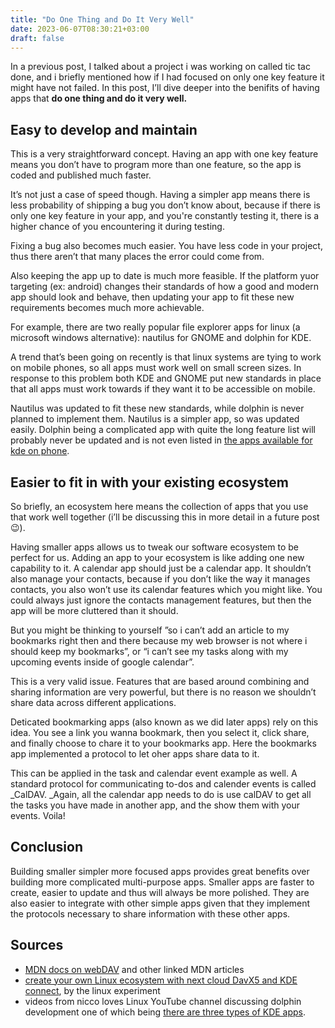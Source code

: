 ```yaml
---
title: "Do One Thing and Do It Very Well"
date: 2023-06-07T08:30:21+03:00
draft: false
---
```


<!-----

Yay, no errors, warnings, or alerts!

Conversion time: 0.388 seconds.


Using this Markdown file:

1. Paste this output into your source file.
2. See the notes and action items below regarding this conversion run.
3. Check the rendered output (headings, lists, code blocks, tables) for proper
   formatting and use a linkchecker before you publish this page.

Conversion notes:

* Docs to Markdown version 1.0β34
* Tue Jun 06 2023 22:30:58 GMT-0700 (PDT)
* Source doc: do one thing and do it very well
----->


In a previous post, I talked about a project i was working on called tic tac done, and i briefly mentioned how if I had focused on only one key feature it might have not failed. In this post, I’ll dive deeper into the benifits of having apps that **do one thing and do it very well.**


## Easy to develop and maintain

This is a very straightforward concept. Having an app with one key feature means you don’t have to program more than one feature, so the app is coded and published much faster. 

It’s not just a case of speed though. Having a simpler app means there is less probability of shipping a bug you don’t know about, because if there is only one key feature in your app, and you're constantly testing it, there is a higher chance of you encountering it during testing.

Fixing a bug also becomes much easier. You have less code in your project, thus there aren’t that many places the error could come from.

Also keeping the app up to date is much more feasible. If the platform yuor targeting (ex: android) changes their standards of how a good and modern app should look and behave, then updating your app to fit these new requirements becomes much more achievable. 

For example, there are two really popular file explorer apps for linux (a microsoft windows alternative): nautilus for GNOME and dolphin for KDE.

A trend that’s been going on recently is that linux systems are tying to work on mobile phones, so all apps must work well on small screen sizes. In response to this problem both KDE and GNOME put new standards in place that all apps must work towards if they want it to be accessible on mobile. 

Nautilus was updated to fit these new standards, while dolphin is never planned to implement them. Nautilus is a simpler app, so was updated easily. Dolphin being a complicated app with quite the long feature list will probably never be updated and is not even listed in [the apps available for kde on phone](https://plasma-mobile.org/).


## Easier to fit in with your existing ecosystem

So briefly, an ecosystem here means the collection of apps that you use that work well together (i’ll be discussing this in more detail in a future post 😉). 

Having smaller apps allows us to tweak our software ecosystem to be perfect for us. Adding an app to your ecosystem is like adding one new capability to it. A calendar app should just be a calendar app. It shouldn’t also manage your contacts, because if you don’t like the way it manages contacts, you also won’t use its calendar features which you might like. You could always just ignore the contacts management features, but then the app will be more cluttered than it should.

But you might be thinking to yourself ”so i can’t add an article to my bookmarks right then and there because my web browser is not where i should keep my bookmarks”, or “i can’t see my tasks along with my upcoming events inside of google calendar”.

This is a very valid issue. Features that are based around combining and sharing information are very powerful, but there is no reason we shouldn’t share data across different applications. 

Deticated bookmarking apps (also known as we did later apps) rely on this idea. You see a link you wanna bookmark, then you select it, click share, and finally choose to chare it to your bookmarks app. Here the bookmarks app implemented a protocol to let oher apps share data to it.

This can be applied in the task and calendar event example as well. A standard protocol for communicating to-dos and calender events is called _CalDAV. _Again, all the calendar app needs to do is use calDAV to get all the tasks you have made in another app, and the show them with your events. Voila!


## Conclusion

Building smaller simpler more focused apps provides great benefits over building more complicated multi-purpose apps. Smaller apps are faster to create, easier to update and thus will always be more polished. They are also easier to integrate with other simple apps given that they implement the protocols necessary to share information with these other apps.


## Sources



* [MDN docs on webDAV](https://developer.mozilla.org/en-US/docs/Glossary/WebDAV) and other linked MDN articles
* [create your own Linux ecosystem with next cloud DavX5 and KDE connect](https://www.youtube.com/watch?v=oGYppxV-kFE), by the linux experiment
* videos from nicco loves Linux YouTube channel discussing dolphin development one of which being [there are three types of KDE apps](https://youtu.be/6rclj4MIumc).
